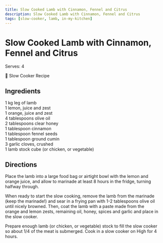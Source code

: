 ```yaml
---
title: Slow Cooked Lamb with Cinnamon, Fennel and Citrus
description: Slow Cooked Lamb with Cinnamon, Fennel and Citrus
tags: [slow-cooker, lamb, in-my-kitchen]
---
```


# Slow Cooked Lamb with Cinnamon, Fennel and Citrus
Serves: 4

🍲 Slow Cooker Recipe

## Ingredients
1 kg leg of lamb  
1 lemon, juice and zest  
1 orange, juice and zest  
4 tablespoons olive oil  
2 tablespoons clear honey  
1 tablespoon cinnamon  
1 tablespoon fennel seeds  
1 tablespoon ground cumin  
3 garlic cloves, crushed  
1 lamb stock cube (or chicken, or vegetable)

## Directions
Place the lamb into a large food bag or airtight bowl with the lemon and orange juice, and allow to marinade at least 8 hours in the fridge, turning halfway through.

When ready to start the slow cooking, remove the lamb from the marinade (keep the marinade!) and sear in a frying pan with 1-2 tablespoons olive oil until nicely browned. Then, coat the lamb with a paste made from the orange and lemon zests, remaining oil, honey, spices and garlic and place in the slow cooker.

Prepare enough lamb (or chicken, or vegetable) stock to fill the slow cooker so about 1/4 of the meat is submerged. Cook in a slow cooker on High for 4 hours.